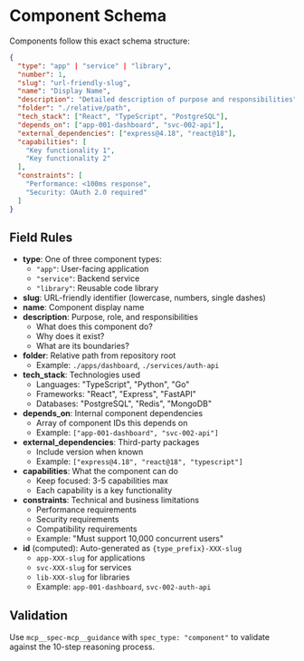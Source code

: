 # Component Schema

Components follow this exact schema structure:

```json
{
  "type": "app" | "service" | "library",
  "number": 1,
  "slug": "url-friendly-slug",
  "name": "Display Name",
  "description": "Detailed description of purpose and responsibilities",
  "folder": "./relative/path",
  "tech_stack": ["React", "TypeScript", "PostgreSQL"],
  "depends_on": ["app-001-dashboard", "svc-002-api"],
  "external_dependencies": ["express@4.18", "react@18"],
  "capabilities": [
    "Key functionality 1",
    "Key functionality 2"
  ],
  "constraints": [
    "Performance: <100ms response",
    "Security: OAuth 2.0 required"
  ]
}
```

## Field Rules

- **type**: One of three component types:
  - `"app"`: User-facing application
  - `"service"`: Backend service
  - `"library"`: Reusable code library
- **slug**: URL-friendly identifier (lowercase, numbers, single dashes)
- **name**: Component display name
- **description**: Purpose, role, and responsibilities
  - What does this component do?
  - Why does it exist?
  - What are its boundaries?
- **folder**: Relative path from repository root
  - Example: `./apps/dashboard`, `./services/auth-api`
- **tech_stack**: Technologies used
  - Languages: "TypeScript", "Python", "Go"
  - Frameworks: "React", "Express", "FastAPI"
  - Databases: "PostgreSQL", "Redis", "MongoDB"
- **depends_on**: Internal component dependencies
  - Array of component IDs this depends on
  - Example: `["app-001-dashboard", "svc-002-api"]`
- **external_dependencies**: Third-party packages
  - Include version when known
  - Example: `["express@4.18", "react@18", "typescript"]`
- **capabilities**: What the component can do
  - Keep focused: 3-5 capabilities max
  - Each capability is a key functionality
- **constraints**: Technical and business limitations
  - Performance requirements
  - Security requirements
  - Compatibility requirements
  - Example: "Must support 10,000 concurrent users"
- **id** (computed): Auto-generated as `{type_prefix}-XXX-slug`
  - `app-XXX-slug` for applications
  - `svc-XXX-slug` for services
  - `lib-XXX-slug` for libraries
  - Example: `app-001-dashboard`, `svc-002-auth-api`

## Validation

Use `mcp__spec-mcp__guidance` with `spec_type: "component"` to validate against the 10-step reasoning process.